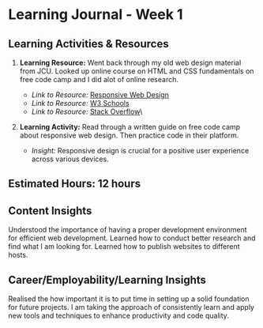 # Learning Journal - Week 1

## Learning Activities & Resources
1. **Learning Resource:** Went back through my old web design material from JCU. Looked up online course on HTML and CSS fundamentals on free code camp and I did alot of online research.
   - *Link to Resource:* [Responsive Web Design
]([www.examplelink.com/html-css-fundamentals](https://www.freecodecamp.org/learn/2022/responsive-web-design/)https://www.freecodecamp.org/learn/2022/responsive-web-design/)
   - *Link to Resource:* [W3 Schools](https://www.w3schools.com)
   - *Link to Resource:* [Stack Overflow](https://stackoverflow.com)\
  
2. **Learning Activity:** Read through a written guide on free code camp about responsive web design. Then practice code in their platform.
   - *Insight:* Responsive design is crucial for a positive user experience across various devices.

## Estimated Hours: 12 hours

## Content Insights
Understood the importance of having a proper development environment for efficient web development. Learned how to conduct better research and find what I am looking for. Learned how to publish websites to different hosts.

## Career/Employability/Learning Insights
Realised the how important it is to put time in setting up a solid foundation for future projects. I am taking the approach of consistently learn and apply new tools and techniques to enhance productivity and code quality.




